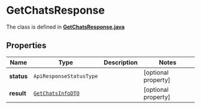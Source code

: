 

# GetChatsResponse

The class is defined in **[GetChatsResponse.java](../../src/main/java/org/openapitools/model/GetChatsResponse.java)**

## Properties

Name | Type | Description | Notes
------------ | ------------- | ------------- | -------------
**status** | `ApiResponseStatusType` |  |  [optional property]
**result** | [`GetChatsInfoDTO`](GetChatsInfoDTO.md) |  |  [optional property]




